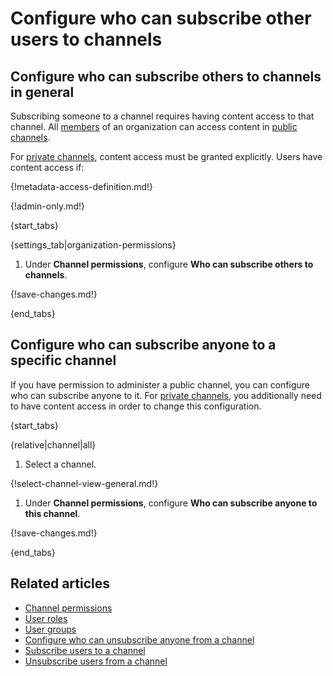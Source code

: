 # Configure who can subscribe other users to channels

## Configure who can subscribe others to channels in general

Subscribing someone to a channel requires having content access to that channel.
All [members](/help/user-roles) of an organization can access content in [public
channels](/help/channel-permissions).

For [private channels](/help/channel-permissions), content access must be
granted explicitly. Users have content access if:

{!metadata-access-definition.md!}

{!admin-only.md!}

{start_tabs}

{settings_tab|organization-permissions}

1. Under **Channel permissions**, configure **Who can subscribe others to channels**.

{!save-changes.md!}

{end_tabs}

## Configure who can subscribe anyone to a specific channel

If you have permission to administer a public channel, you can configure who can
subscribe anyone to it. For [private
channels](/help/channel-permissions#private-channels), you additionally need to
have content access in order to change this configuration.

{start_tabs}

{relative|channel|all}

1. Select a channel.

{!select-channel-view-general.md!}

1. Under **Channel permissions**, configure **Who can subscribe anyone to this
   channel**.

{!save-changes.md!}

{end_tabs}

## Related articles

* [Channel permissions](/help/channel-permissions)
* [User roles](/help/user-roles)
* [User groups](/help/user-groups)
* [Configure who can unsubscribe anyone from a channel](/help/configure-who-can-unsubscribe-others)
* [Subscribe users to a channel](/help/subscribe-users-to-a-channel)
* [Unsubscribe users from a channel](/help/unsubscribe-users-from-a-channel)
